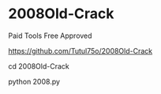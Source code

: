 # 2008Old-Crack

Paid Tools Free Approved

https://github.com/Tutul75o/2008Old-Crack

cd 2008Old-Crack

python 2008.py
